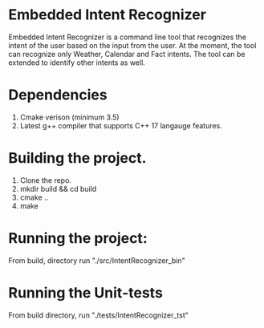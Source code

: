 # Embedded Intent Recognizer
Embedded Intent Recognizer is a command line tool that recognizes the intent of the user based on the input from the user. 
At the moment, the tool can recognize only Weather, Calendar and Fact intents. The tool can be extended to identify other intents as well. 

# Dependencies
1) Cmake verison (minimum 3.5)
2) Latest g++ compiler that supports C++ 17 langauge features.

# Building the project.
1) Clone the repo.
2) mkdir build && cd build
3) cmake ..
4) make

# Running the project:
From build, directory run "./src/IntentRecognizer_bin"

# Running the Unit-tests
From build directory, run "./tests/IntentRecognizer_tst"
